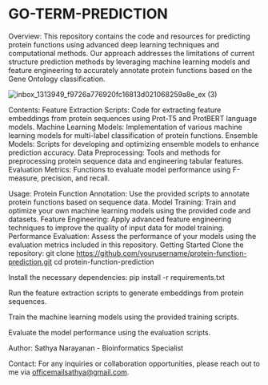 # GO-TERM-PREDICTION

Overview:
This repository contains the code and resources for predicting protein functions using advanced deep learning techniques and computational methods. Our approach addresses the limitations of current structure prediction methods by leveraging machine learning models and feature engineering to accurately annotate protein functions based on the Gene Ontology classification.

![inbox_1313949_f9726a776920fc16813d021068259a8e_ex (3)](https://github.com/user-attachments/assets/fc1857e9-06aa-40dc-9557-2dea3144a74f)


Contents:
Feature Extraction Scripts: Code for extracting feature embeddings from protein sequences using Prot-T5 and ProtBERT language models.
Machine Learning Models: Implementation of various machine learning models for multi-label classification of protein functions.
Ensemble Models: Scripts for developing and optimizing ensemble models to enhance prediction accuracy.
Data Preprocessing: Tools and methods for preprocessing protein sequence data and engineering tabular features.
Evaluation Metrics: Functions to evaluate model performance using F-measure, precision, and recall.


Usage:
Protein Function Annotation: Use the provided scripts to annotate protein functions based on sequence data.
Model Training: Train and optimize your own machine learning models using the provided code and datasets.
Feature Engineering: Apply advanced feature engineering techniques to improve the quality of input data for model training.
Performance Evaluation: Assess the performance of your models using the evaluation metrics included in this repository.
Getting Started
Clone the repository:
git clone https://github.com/yourusername/protein-function-prediction.git
cd protein-function-prediction

Install the necessary dependencies:
pip install -r requirements.txt

Run the feature extraction scripts to generate embeddings from protein sequences.

Train the machine learning models using the provided training scripts.

Evaluate the model performance using the evaluation scripts.

Author:
Sathya Narayanan - Bioinformatics Specialist

Contact:
For any inquiries or collaboration opportunities, please reach out to me via officemailsathya@gmail.com.
